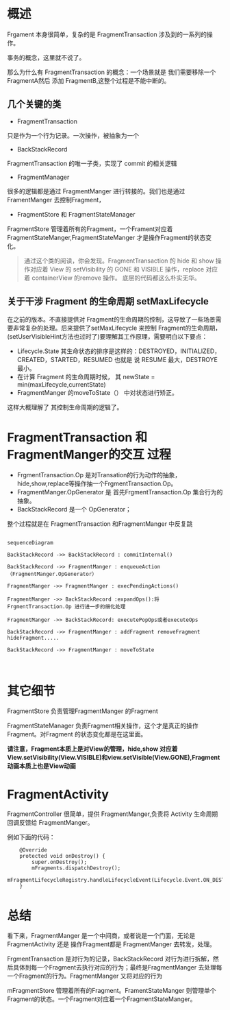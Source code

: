 # 概述

Frgament 本身很简单，复杂的是 FragmentTransaction 涉及到的一系列的操作。

事务的概念，这里就不说了。


那么为什么有 FragmentTransaction 的概念：一个场景就是 我们需要移除一个 FragmentA然后 添加 FragmentB,这整个过程是不能中断的。





## 几个关键的类

- FragmentTransaction

只是作为一个行为记录。一次操作，被抽象为一个

- BackStackRecord  

FragmentTransaction 的唯一子类，实现了 commit 的相关逻辑

- FragmentManager

很多的逻辑都是通过 FragmentManger 进行转接的。我们也是通过FramentManger 去控制Fragment，

- FragmentStore 和 FragmentStateManager 


FragmentStore 管理着所有的Fragment，一个Frament对应着FragmentStateManger,FragmentStateManger 才是操作Fragment的状态变化。

> 通过这个类的阅读，你会发现。FragmentTransaction 的 hide 和 show 操作对应着 View 的 setVisibility 的 GONE 和 VISIBLE 操作，replace 对应着 containerView 的remove 操作。
> 底层的代码都这么朴实无华。

## 关于干涉 Fragment 的生命周期 setMaxLifecycle


在之前的版本。不直接提供对 Fragment的生命周期的控制，这导致了一些场景需要非常复杂的处理。后来提供了setMaxLifecycle 来控制 Fragment的生命周期，(setUserVisibleHint方法也过时了)要理解其工作原理，需要明白以下要点：

-  Lifecycle.State 其生命状态的排序是这样的：DESTROYED，INITIALIZED，CREATED，STARTED，RESUMED 也就是 说 RESUME 最大，DESTROYE最小。
-  在计算 Fragment 的生命周期时候， 其 newState  = min(maxLifecycle,currentState)
-  FragmentManger 的moveToState（） 中对状态进行矫正。
  
  这样大概理解了 其控制生命周期的逻辑了。



# FragmentTransaction 和 FragmentManger的交互 过程


- FrgmentTransaction.Op 是对Transation的行为动作的抽象，hide,show,replace等操作抽一个FrgmentTransaction.Op。
- FragmentManger.OpGenerator 是  首先FrgmentTransaction.Op 集合行为的抽象。
-  BackStackRecord 是一个 OpGenerator；

整个过程就是在 FragmentTransaction 和FragmentManger 中反复跳

``` mermaid

sequenceDiagram

BackStackRecord ->> BackStackRecord : commitInternal()

BackStackRecord ->> FragmentManger : enqueueAction（FragmentManger.OpGenerator）

FragmentManger ->> FragmentManger : execPendingActions()

FragmentManger ->> BackStackRecord :expandOps():将 FrgmentTransaction.Op 进行进一步的细化处理

FragmentManger ->> BackStackRecord: executePopOps或者executeOps

BackStackRecord ->> FragmentManger : addFragment removeFragment hideFragment.....

BackStackRecord ->> FragmentManger : moveToState



```


# 其它细节

 FragmentStore  负责管理FragmentManger 的Fragment 

FragmentStateManager 负责Fragment相关操作，这个才是真正的操作Fragment。对Fragment 的状态变化都是在这里面。


**请注意，Fragment本质上是对View的管理，hide,show 对应着View.setVisibility(View.VISIBLE)和view.setVisible(View.GONE),Fragment动画本质上也是View动画**


# FragmentActivity

FragmentController 很简单，提供 FragmentManger,负责将 Activity 生命周期回调反馈给 FragmentManger。

例如下面的代码：
```
    @Override
    protected void onDestroy() {
        super.onDestroy();
        mFragments.dispatchDestroy();
        mFragmentLifecycleRegistry.handleLifecycleEvent(Lifecycle.Event.ON_DESTROY);
    }
```

# 总结


看下来，FragmentManger 是一个中间商，或者说是一个门面，无论是FragmentActivity 还是 操作Fragment都是 FragmentManger 去转发，处理。


FrgmentTransaction 是对行为的记录，BackStackRecord 对行为进行拆解，然后具体到每一个Fragment去执行对应的行为；最终是FragmentManger 去处理每一个Fragment的行为。FragmentManger 又将对应的行为

mFragmentStore 管理着所有的Fragment。FramentStateManger 则管理单个 Fragment的状态。一个Fragment对应着一个FragmentStateManger。






